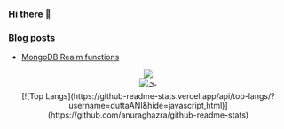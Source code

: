 
### Hi there 👋

### Blog posts
<!-- BLOG-POST-LIST:START -->
- [MongoDB Realm functions](https://duttaaniruddha31.medium.com/mongodb-realm-functions-55c9779a7d0a)

<!-- BLOG-POST-LIST:END -->

<div align="center">
<a href="https://github.com/duttaANI/duttaANI">
  <img align="center" src="https://github-readme-stats.vercel.app/api?username=duttaANI&theme=nord&icons=true&hide=issues" />
</a>

<div><img src='https://komarev.com/ghpvc/?username=duttaANI&style=flat-square&label=VISITORS&color=9ba7e8' alt='🌫' /></div>
  
  <div>[![Top Langs](https://github-readme-stats.vercel.app/api/top-langs/?username=duttaANI&hide=javascript,html)](https://github.com/anuraghazra/github-readme-stats)
</div>

</div>
<!-- <a href="https://github.com/duttaANI/duttaANI">
  <img align="center" src="https://github-readme-stats.vercel.app/api/top-langs/?username=duttaANI&exclude_repo=PythonMagic&langs_count=8&layout=compact&title_color=ffffff&text_color=c9cacc&icon_color=2bbc8a&bg_color=1d1f21" />
</a> -->
